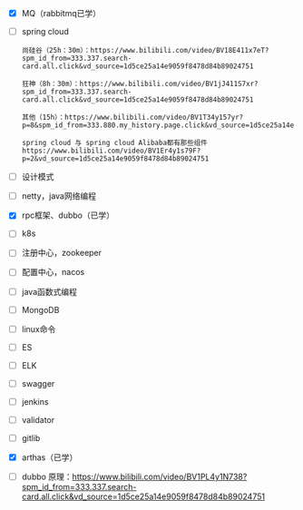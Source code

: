 - [x] MQ（rabbitmq已学）

- [ ] spring cloud

  ```
  尚硅谷（25h：30m）：https://www.bilibili.com/video/BV18E411x7eT?spm_id_from=333.337.search-card.all.click&vd_source=1d5ce25a14e9059f8478d84b89024751
  
  狂神（8h：30m）：https://www.bilibili.com/video/BV1jJ411S7xr?spm_id_from=333.337.search-card.all.click&vd_source=1d5ce25a14e9059f8478d84b89024751
  
  其他（15h）：https://www.bilibili.com/video/BV1T34y157yr?p=8&spm_id_from=333.880.my_history.page.click&vd_source=1d5ce25a14e9059f8478d84b89024751
  ```

  ```
  spring cloud 与 spring cloud Alibaba都有那些组件
  https://www.bilibili.com/video/BV1Er4y1s79F?p=2&vd_source=1d5ce25a14e9059f8478d84b89024751
  ```

  

- [ ] 设计模式

- [ ] netty，java网络编程

- [x] rpc框架、dubbo（已学）

- [ ] k8s

- [ ] 注册中心，zookeeper

- [ ] 配置中心，nacos

- [ ] java函数式编程

- [ ] MongoDB

- [ ] linux命令

- [ ] ES

- [ ] ELK

- [ ] swagger

- [ ] jenkins

- [ ] validator

- [ ] gitlib

- [x] arthas（已学）

- [ ] dubbo 原理：https://www.bilibili.com/video/BV1PL4y1N738?spm_id_from=333.337.search-card.all.click&vd_source=1d5ce25a14e9059f8478d84b89024751